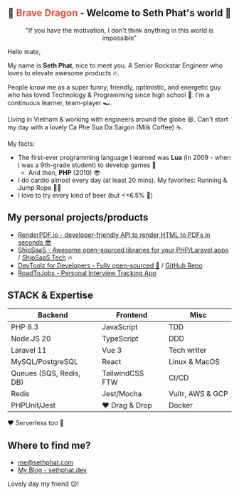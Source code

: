 <h2 align="center">
  🐉 <span style="color:#e74c3c;">Brave Dragon</span> - Welcome to Seth Phat's world 👋
</h1>

<p align="center">"If you have the motivation, I don't think anything in this world is impossible"</p>

Hello mate,

My name is **Seth Phat**, nice to meet you. A Senior Rockstar Engineer who loves to elevate awesome products 🔥.

People know me as a super funny, friendly, optimistic, and energetic guy who has loved Technology & Programming since high school 🥰. I'm a continuous learner, team-player 🏎️.

Living in Vietnam & working with engineers around the globe 😆. Can't start my day with a lovely Ca Phe Sua Da Saigon (Milk Coffee) ☕️.

My facts: 
 - The first-ever programming language I learned was **Lua** (in 2009 - when I was a 9th-grade student) to develop games 👀
   - And then, **PHP** (2010) 😎
 - I do cardio almost every day (at least 20 mins). My favorites: Running & Jump Rope 🏃‍♂️
 - I love to try every kind of beer (but <=6.5% 🥹)

## My personal projects/products

- [RenderPDF.io - developer-friendly API to render HTML to PDFs in seconds 😎](https://renderpdf.io)
- [ShipSaaS - Awesome open-sourced libraries for your PHP/Laravel apps](https://github.com/shipsaas) / [ShipSaaS.Tech](https://shipsaas.tech) 🔥
- [DevToolz for Developers - Fully open-sourced 🧧](https://tools.sethphat.dev/) / [GitHub Repo](https://github.com/sethsandaru/devtoolz)
- [RoadToJobs - Personal Interview Tracking App](https://github.com/roadtojobs/roadtojobs)

## STACK & Expertise

| Backend                 	| Frontend        	| Misc          	|
|-------------------------	|-----------------	|---------------	|
| PHP 8.3                 	| JavaScript      	| TDD           	|
| Node.JS 20              	| TypeScript      	| DDD           	|
| Laravel 11              	| Vue 3           	| Tech writer   	|
| MySQL/PostgreSQL        	| React           	| Linux & MacOS 	|
| Queues (SQS, Redis, DB) 	| TailwindCSS FTW 	| CI/CD         	|
| Redis                   	| Jest/Mocha       	| Vultr, AWS & GCP|
| PHPUnit/Jest            	| ❤️ Drag & Drop   	| Docker        	|

❤️ Serverless too 🚀

## Where to find me?
- [me@sethphat.com](mailto:me@sethphat.com)
- [My Blog - sethphat.dev](https://sethphat.dev/)

Lovely day my friend 😉!
